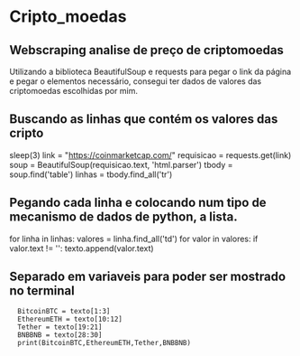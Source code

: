 # Cripto_moedas
## Webscraping analise  de preço  de criptomoedas
Utilizando a biblioteca BeautifulSoup e requests para pegar o link da página e pegar o elementos necessário, consegui ter dados de valores das criptomoedas escolhidas por mim.

## Buscando as linhas que contém os valores das cripto
   sleep(3)
      link = "https://coinmarketcap.com/"
      requisicao = requests.get(link)
      soup = BeautifulSoup(requisicao.text, 'html.parser')
      tbody = soup.find('table')
      linhas = tbody.find_all('tr')
      

    
## Pegando cada linha e colocando num tipo de mecanismo de dados de python, a lista.
  for linha in linhas:
        valores = linha.find_all('td')
        for valor in valores:
            if valor.text != '':
                texto.append(valor.text)

## Separado em variaveis para poder ser mostrado no terminal
      BitcoinBTC = texto[1:3]
      EthereumETH = texto[10:12]
      Tether = texto[19:21]
      BNBBNB = texto[28:30]
      print(BitcoinBTC,EthereumETH,Tether,BNBBNB)
